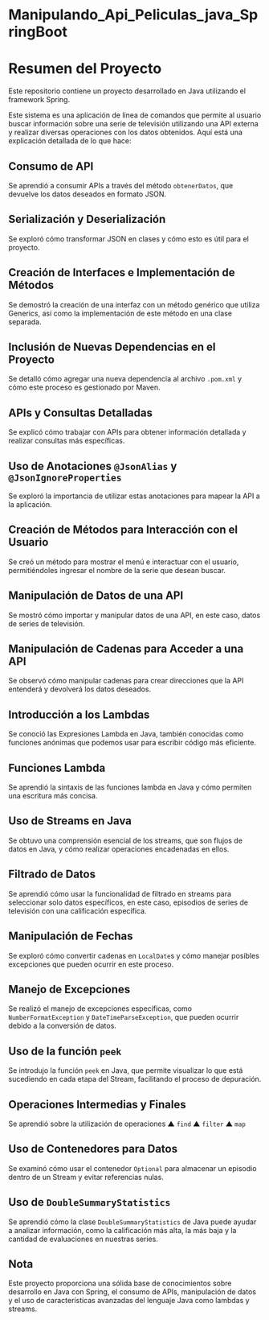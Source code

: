 # Manipulando_Api_Peliculas_java_SpringBoot
# Resumen del Proyecto

Este repositorio contiene un proyecto desarrollado en Java utilizando el framework Spring. 

Este sistema es una aplicación de línea de comandos que permite al usuario buscar información sobre una serie de televisión utilizando una API externa y realizar diversas operaciones con los datos obtenidos. Aquí está una explicación detallada de lo que hace:



## Consumo de API

Se aprendió a consumir APIs a través del método `obtenerDatos`, que devuelve los datos deseados en formato JSON.



## Serialización y Deserialización

Se exploró cómo transformar JSON en clases y cómo esto es útil para el proyecto.


## Creación de Interfaces e Implementación de Métodos

Se demostró la creación de una interfaz con un método genérico que utiliza Generics, así como la implementación de este método en una clase separada.


## Inclusión de Nuevas Dependencias en el Proyecto

Se detalló cómo agregar una nueva dependencia al archivo `.pom.xml` y cómo este proceso es gestionado por Maven.

## APIs y Consultas Detalladas

Se explicó cómo trabajar con APIs para obtener información detallada y realizar consultas más específicas.

## Uso de Anotaciones `@JsonAlias` y `@JsonIgnoreProperties`

Se exploró la importancia de utilizar estas anotaciones para mapear la API a la aplicación.

## Creación de Métodos para Interacción con el Usuario

Se creó un método para mostrar el menú e interactuar con el usuario, permitiéndoles ingresar el nombre de la serie que desean buscar.

## Manipulación de Datos de una API

Se mostró cómo importar y manipular datos de una API, en este caso, datos de series de televisión.

## Manipulación de Cadenas para Acceder a una API

Se observó cómo manipular cadenas para crear direcciones que la API entenderá y devolverá los datos deseados.

## Introducción a los Lambdas

Se conoció las Expresiones Lambda en Java, también conocidas como funciones anónimas que podemos usar para escribir código más eficiente.

## Funciones Lambda

Se aprendió la sintaxis de las funciones lambda en Java y cómo permiten una escritura más concisa.

## Uso de Streams en Java

Se obtuvo una comprensión esencial de los streams, que son flujos de datos en Java, y cómo realizar operaciones encadenadas en ellos.

## Filtrado de Datos

Se aprendió cómo usar la funcionalidad de filtrado en streams para seleccionar solo datos específicos, en este caso, episodios de series de televisión con una calificación específica.

## Manipulación de Fechas

Se exploró cómo convertir cadenas en `LocalDate`s y cómo manejar posibles excepciones que pueden ocurrir en este proceso.


## Manejo de Excepciones

Se realizó el manejo de excepciones específicas, como `NumberFormatException` y `DateTimeParseException`, que pueden ocurrir debido a la conversión de datos.


## Uso de la función `peek`

Se introdujo la función `peek` en Java, que permite visualizar lo que está sucediendo en cada etapa del Stream, facilitando el proceso de depuración.

## Operaciones Intermedias y Finales
Se aprendió sobre la utilización de operaciones
▲ `find`
▲ `filter`
▲ `map`

## Uso de Contenedores para Datos

Se examinó cómo usar el contenedor `Optional` para almacenar un episodio dentro de un Stream y evitar referencias nulas.

## Uso de `DoubleSummaryStatistics`

Se aprendió cómo la clase `DoubleSummaryStatistics` de Java puede ayudar a analizar información, como la calificación más alta, la más baja y la cantidad de evaluaciones en nuestras series.

## Nota

Este proyecto proporciona una sólida base de conocimientos sobre desarrollo en Java con Spring, el consumo de APIs, manipulación de datos y el uso de características avanzadas del lenguaje Java como lambdas y streams.
